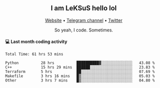 <h2 align="center">I am LeKSuS hello lol</h2>
<div align="center">
  <a href="https://leksus.net">Website</a> •
  <a href="https://t.me/leksus_was_here">Telegram channel</a> •
  <a href="https://twitter.com/___LeKSuS___">Twitter</a>
</div>
<p align="center">So yeah, I code. Sometimes.</p>

#### :computer: Last month coding activity
<!--START_SECTION:waka-->

```text
Total Time: 61 hrs 53 mins

Python          28 hrs          ██████████▓░░░░░░░░░░░░░░   43.08 %
C++             15 hrs 29 mins  ██████░░░░░░░░░░░░░░░░░░░   23.83 %
Terraform       5 hrs           ██░░░░░░░░░░░░░░░░░░░░░░░   07.69 %
Makefile        3 hrs 16 mins   █▒░░░░░░░░░░░░░░░░░░░░░░░   05.03 %
Other           3 hrs 7 mins    █▒░░░░░░░░░░░░░░░░░░░░░░░   04.80 %
```

<!--END_SECTION:waka-->

<!-- flag{4_l0t_0f_1nter35t1ng_th1ng5_4r3_1n_publ1c_d0m41n} -->
